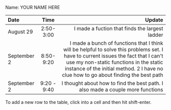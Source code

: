 Name: YOUR NAME HERE

| Date        |    Time     |                                                                                                                                                                                                                                                               Update |
|:------------|:-----------:|---------------------------------------------------------------------------------------------------------------------------------------------------------------------------------------------------------------------------------------------------------------------:|
| August 29   |  2:50-3:00  |                                                                                                                                                                                                                       I made a fuction that finds the largest ladder |
| September 2 |  8:50-9:20  | I made a bunch of functions that I think will be helpful to solve this problems set. I have to current issues the fact that I can't use my non-static functions in the static instance of the initial method. 2 I have no clue how to go about finding the best path |
| September 2 | 9:20 - 9:40 |                                                                                                                                                                                       I thought about how to find the best path. I also made a couple more functions |


To add a new row to the table, click into a cell and then hit shift-enter.